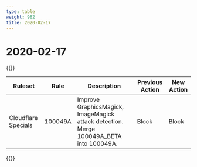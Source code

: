 ```yaml
---
type: table
weight: 982
title: 2020-02-17
---
```


# 2020-02-17

{{<table-wrap>}}<table style="width: 100%">

<thead>
  <tr>
    <th>Ruleset</th>
    <th>Rule</th>
    <th>Description</th>
    <th>Previous Action</th>
    <th>New Action</th>
  </tr>
</thead>
<tbody>
  <tr>
    <td>Cloudflare Specials</td>
    <td>100049A</td>
    <td>Improve GraphicsMagick, ImageMagick attack detection. Merge 100049A_BETA into 100049A.</td>
    <td>Block</td>
    <td>Block</td>
  </tr>
</tbody>

</table>{{</table-wrap>}}
